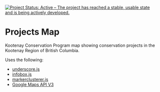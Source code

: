 [![Project Status: Active – The project has reached a stable, usable state and is being actively developed.](http://www.repostatus.org/badges/latest/active.svg)](http://www.repostatus.org/#active)
# Projects Map
Kootenay Conservation Program map showing conservation projects in the Kootenay Region of British Columbia.

Uses the following:  
* [underscore.js](https://github.com/jashkenas/underscore)
* [infobox.js](https://github.com/googlemaps/v3-utility-library/tree/master/infobox)
* [markerclusterer.js](https://github.com/googlemaps/js-marker-clusterer)
* [Google Maps API V3](https://developers.google.com/maps/web/)
